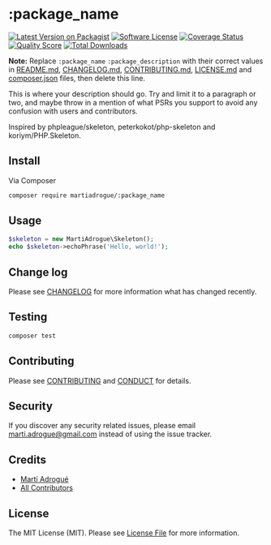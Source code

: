 # :package_name

[![Latest Version on Packagist][ico-version]][link-packagist]
[![Software License][ico-license]](LICENSE.md)
[![Coverage Status][ico-scrutinizer]][link-scrutinizer]
[![Quality Score][ico-code-quality]][link-code-quality]
[![Total Downloads][ico-downloads]][link-downloads]

**Note:** Replace ```:package_name``` ```:package_description``` with their
correct values in [README.md](README.md), [CHANGELOG.md](CHANGELOG.md), [CONTRIBUTING.md](CONTRIBUTING.md), [LICENSE.md](LICENSE.md) and
[composer.json](composer.json) files, then delete this line.

This is where your description should go. Try and limit it to a paragraph or
two, and maybe throw in a mention of what PSRs you support to avoid any
confusion with users and contributors.

Inspired by phpleague/skeleton, peterkokot/php-skeleton and koriym/PHP.Skeleton.

## Install

Via Composer

``` bash
composer require martiadrogue/:package_name
```

## Usage

``` php
$skeleton = new MartiAdrogue\Skeleton();
echo $skeleton->echoPhrase('Hello, world!');
```

## Change log

Please see [CHANGELOG](CHANGELOG.md) for more information what has changed
recently.

## Testing

``` bash
composer test
```

## Contributing

Please see [CONTRIBUTING](CONTRIBUTING.md) and [CONDUCT](CONDUCT.md) for
details.

## Security

If you discover any security related issues, please email
marti.adrogue@gmail.com instead of using the issue tracker.

## Credits

-   [Martí Adrogué][link-author]
-   [All Contributors][link-contributors]

## License

The MIT License (MIT). Please see [License File](LICENSE.md) for more
information.

[ico-version]: https://img.shields.io/packagist/v/martiadrogue/:package_name.svg?style=flat-square
[ico-license]: https://img.shields.io/badge/license-MIT-brightgreen.svg?style=flat-square
[ico-scrutinizer]: https://img.shields.io/scrutinizer/coverage/g/martiadrogue/:package_name.svg?style=flat-square
[ico-code-quality]: https://img.shields.io/scrutinizer/g/martiadrogue/:package_name.svg?style=flat-square
[ico-downloads]: https://img.shields.io/packagist/dt/martiadrogue/:package_name.svg?style=flat-square

[link-packagist]: https://packagist.org/packages/martiadrogue/:package_name
[link-scrutinizer]: https://scrutinizer-ci.com/g/martiadrogue/:package_name/code-structure
[link-code-quality]: https://scrutinizer-ci.com/g/martiadrogue/:package_name
[link-downloads]: https://packagist.org/packages/martiadrogue/:package_name
[link-author]: https://github.com/martiadrogue
[link-contributors]: ../../contributors
